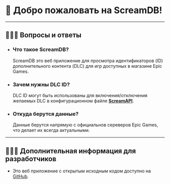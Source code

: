 # 🐨 Добро пожаловать на ScreamDB!

___

## 🙋🏻‍♀️ Вопросы и ответы

* ### Что такое ScreamDB?
  ScreamDB это веб приложение для просмотра идентификаторов (ID) дополнительного контента (DLC) для игр доступных в магазине Epic Games.

* ### Зачем нужны DLC ID?
  DLC ID могут быть использованы для включения/отключения желаемых DLC в конфигурационном файле **[ScreamAPI]**.

* ### Откуда берутся данные?
  Данные берутся напрямую с официальнов сереверов Epic Games, что делает их всегда актуальными.

___

## 👩🏻‍💻 Дополнительная информация для разработчиков

* Это веб приложение с открытым исходным кодом доступно на [GitHub].

[ScreamAPI]: https://cs.rin.ru/forum/viewtopic.php?f=29&t=106474

[конечной точки GraphQL]: https://www.epicgames.com/graphql

[GitHub]: https://github.com/acidicoala/ScreamDB
